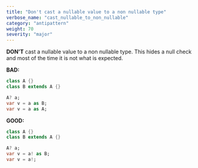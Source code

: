 ```yaml
---
title: "Don't cast a nullable value to a non nullable type"
verbose_name: "cast_nullable_to_non_nullable"
category: "antipattern"
weight: 70
severity: "major"
---
```

**DON'T** cast a nullable value to a non nullable type. This hides a null check
and most of the time it is not what is expected.

**BAD:**
```dart
class A {}
class B extends A {}

A? a;
var v = a as B;
var v = a as A;
```

**GOOD:**
```dart
class A {}
class B extends A {}

A? a;
var v = a! as B;
var v = a!;
```


